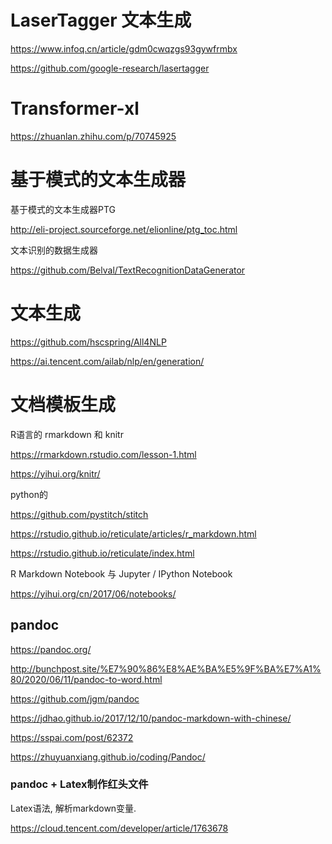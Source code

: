 # LaserTagger 文本生成

https://www.infoq.cn/article/gdm0cwqzgs93gywfrmbx

https://github.com/google-research/lasertagger

# Transformer-xl 

https://zhuanlan.zhihu.com/p/70745925


# 基于模式的文本生成器

基于模式的文本生成器PTG

http://eli-project.sourceforge.net/elionline/ptg_toc.html

文本识别的数据生成器

https://github.com/Belval/TextRecognitionDataGenerator


# 文本生成

https://github.com/hscspring/All4NLP

https://ai.tencent.com/ailab/nlp/en/generation/

# 文档模板生成

R语言的 rmarkdown 和 knitr

https://rmarkdown.rstudio.com/lesson-1.html

https://yihui.org/knitr/

python的

https://github.com/pystitch/stitch

https://rstudio.github.io/reticulate/articles/r_markdown.html

https://rstudio.github.io/reticulate/index.html

R Markdown Notebook 与 Jupyter / IPython Notebook

https://yihui.org/cn/2017/06/notebooks/

## pandoc

https://pandoc.org/

http://bunchpost.site/%E7%90%86%E8%AE%BA%E5%9F%BA%E7%A1%80/2020/06/11/pandoc-to-word.html

https://github.com/jgm/pandoc

https://jdhao.github.io/2017/12/10/pandoc-markdown-with-chinese/


https://sspai.com/post/62372


https://zhuyuanxiang.github.io/coding/Pandoc/


### pandoc + Latex制作红头文件

Latex语法, 解析markdown变量.

https://cloud.tencent.com/developer/article/1763678